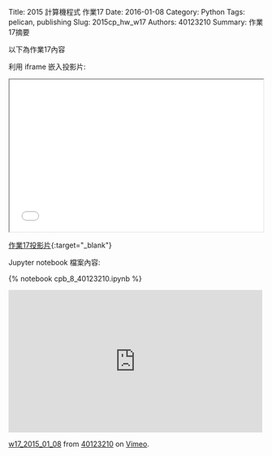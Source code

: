 Title: 2015 計算機程式 作業17
Date: 2016-01-08
Category: Python
Tags: pelican, publishing
Slug: 2015cp_hw_w17
Authors: 40123210
Summary: 作業17摘要

以下為作業17內容

利用 iframe 嵌入投影片:

<iframe src="40123210_cp_w17_p.html" width="500" height="300"></iframe>

[作業17投影片](40123210_cp_w17_p.html){:target="_blank"}

 Jupyter notebook 檔案內容:

{% notebook cpb_8_40123210.ipynb %}


<iframe src="https://player.vimeo.com/video/151601647" width="500" height="281" frameborder="0" webkitallowfullscreen mozallowfullscreen allowfullscreen></iframe> <p><a href="https://vimeo.com/151601647">w17_2015_01_08</a> from <a href="https://vimeo.com/user40881402">40123210</a> on <a href="https://vimeo.com">Vimeo</a>.</p>
